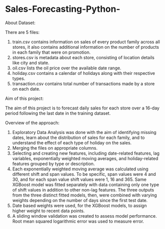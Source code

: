 # Sales-Forecasting-Python-

About Dataset:

There are 5 files:
1. train.csv contains information on sales of every product family across all stores, it also contains additional 
    information on the number of products in each family that were on promotion.
2. stores.csv is metadata about each store, consisting of location details like city and state.
3. oil.csv lists the oil price over the available date range.
4. holiday.csv contains a calendar of holidays along with their respective types.
5. transaction.csv contains total number of transactions made by a store on each date.

Aim of this project:

The aim of this project is to forecast daily sales for each store over a 16-day period following the last date in the training dataset.

Overview of the approach:

1. Exploratory Data Analysis was done with the aim of identifying missing dates, learn about the distribution of sales for each family,
    and to understand the effect of each type of holiday on the sales.
2. Merging the files on appropriate columns.
3. Selecting and creating new features, including date-related features, lag variables, exponentially weighted moving averages,
    and holiday-related features grouped by type or description.   
4. Each exponentially weighted moving average was calculated using different shift and span values. To be specific, span values were 4 and 30, and for 
    each span value shift values were 1, 16 and 365. Same XGBoost model was fitted separately with data containing only one type of shift values in 
    addition to other non-lag features. The three outputs from the three distinct fitted models, then, were combined with varying weights depending on 
    the number of days since the first test date.
5. Date based weights were used, for the XGBoost models, to assign higher weight to recent data points.
6. A sliding window validation was created to assess model performance. Root mean squared logarithmic error was used to measure error. 
